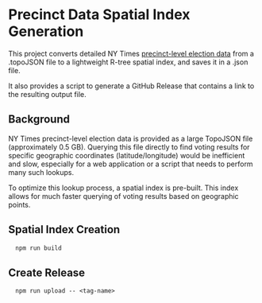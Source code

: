 # Precinct Data Spatial Index Generation

This project converts detailed NY Times [precinct-level election data](https://github.com/nytimes/presidential-precinct-map-2024) from a .topoJSON file to a lightweight R-tree spatial index, and saves it in a .json file. 

It also provides a script to generate a GitHub Release that contains a link to the resulting output file. 

## Background

NY Times precinct-level election data is provided as a large TopoJSON file (approximately 0.5 GB). Querying this file directly to find voting results for specific geographic coordinates (latitude/longitude) would be inefficient and slow, especially for a web application or a script that needs to perform many such lookups.

To optimize this lookup process, a spatial index is pre-built. This index allows for much faster querying of voting results based on geographic points.

## Spatial Index Creation

```bash
  npm run build
```

## Create Release
```
  npm run upload -- <tag-name>
```